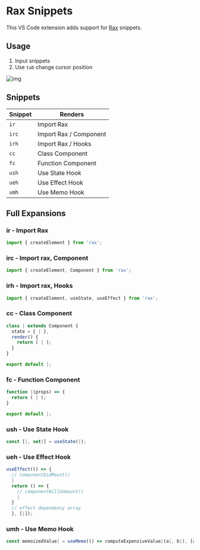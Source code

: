 # Rax Snippets

This VS Code extension adds support for [Rax](https://rax.js.org/) snippets.

## Usage

1. Input snippets
2. Use `tab` change cursor position

![img](https://img.alicdn.com/tfs/TB1Xlqjq8v0gK0jSZKbXXbK2FXa-480-327.gif)

## Snippets

| Snippet | Renders                     |
| ------- | --------------------------- |
| `ir`    | Import Rax                  |
| `irc`   | Import Rax / Component      |
| `irh`   | Import Rax / Hooks          |
| `cc`    | Class Component             |
| `fc`    | Function Component          |
| `ush`   | Use State Hook              |
| `ueh`   | Use Effect Hook             |
| `umh`   | Use Memo Hook               |

## Full Expansions

### ir - Import Rax

```javascript
import { createElement } from 'rax';
```

### irc - Import rax, Component

```javascript
import { createElement, Component } from 'rax';
```

### irh - Import rax, Hooks

```javascript
import { createElement, useState, useEffect } from 'rax';
```

### cc - Class Component

```javascript
class | extends Component {
  state = { | },
  render() {
    return ( | );
  }
}

export default |;
```

### fc - Function Component

```javascript
function |(props) => {
  return ( | );
}

export default |;
```

### ush - Use State Hook
```javascript
const [|, set|] = useState(|);
```

### ueh - Use Effect Hook
```javascript
useEffect(() => {
  // componentDidMount()
  |
  return () => {
    // componentWillUnmount()
    |
  }
  // effect dependency array
  }, [|]);
```

### umh - Use Memo Hook
```javascript
const memoizedValue| = useMemo(() => computeExpensiveValue|(a|, b|), [a|, b|]);
```

